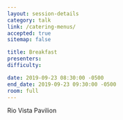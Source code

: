 ```yaml
---
layout: session-details
category: talk
link: /catering-menus/
accepted: true
sitemap: false

title: Breakfast
presenters:
difficulty:

date: 2019-09-23 08:30:00 -0500
end_date: 2019-09-23 09:30:00 -0500
room: full
---
```

Rio Vista Pavilion

